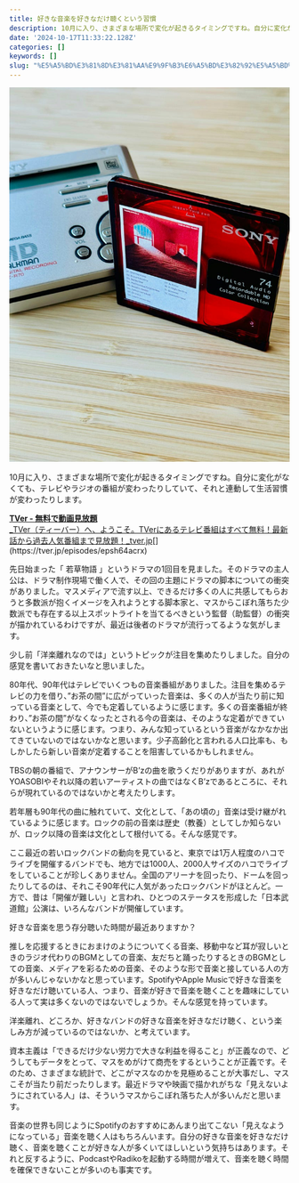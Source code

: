 ```yaml
---
title: 好きな音楽を好きなだけ聴くという習慣
description: 10月に入り、さまざまな場所で変化が起きるタイミングですね。自分に変化がなくても、テレビやラジオの番組が変わったりしていて、それと連動して生活習慣が変わったりします。
date: '2024-10-17T11:33:22.128Z'
categories: []
keywords: []
slug: "%E5%A5%BD%E3%81%8D%E3%81%AA%E9%9F%B3%E6%A5%BD%E3%82%92%E5%A5%BD%E3%81%8D%E3%81%AA%E3%81%A0%E3%81%91%E8%81%B4%E3%81%8F%E3%81%A8%E3%81%84%E3%81%86%E7..."
---
```

![](0__WJDcB9WBhUuemZdY.jpg)

10月に入り、さまざまな場所で変化が起きるタイミングですね。自分に変化がなくても、テレビやラジオの番組が変わったりしていて、それと連動して生活習慣が変わったりします。

[**TVer - 無料で動画見放題**  
_TVer（ティーバー）へ、ようこそ。TVerにあるテレビ番組はすべて無料！最新話から過去人気番組まで見放題！_tver.jp](https://tver.jp/episodes/epsh64acrx "https://tver.jp/episodes/epsh64acrx")[](https://tver.jp/episodes/epsh64acrx)

先日始まった「 若草物語 」というドラマの1回目を見ました。そのドラマの主人公は、ドラマ制作現場で働く人で、その回の主題にドラマの脚本についての衝突がありました。マスメディアで流す以上、できるだけ多くの人に共感してもらおうと多数派が抱くイメージを入れようとする脚本家と、マスからこぼれ落ちた少数派でも存在する以上スポットライトを当てるべきという監督（助監督）の衝突が描かれているわけですが、最近は後者のドラマが流行ってるような気がします。

少し前「洋楽離れなのでは」というトピックが注目を集めたりしました。自分の感覚を書いておきたいなと思いました。

80年代、90年代はテレビでいくつもの音楽番組がありました。注目を集めるテレビの力を借り、”お茶の間”に広がっていった音楽は、多くの人が当たり前に知っている音楽として、今でも定着しているように感じます。多くの音楽番組が終わり、”お茶の間”がなくなったとされる今の音楽は、そのような定着ができていないというように感じます。つまり、みんな知っているという音楽がなかなか出てきていないのではないかなと思います。少子高齢化と言われる人口比率も、もしかしたら新しい音楽が定着することを阻害しているかもしれません。

TBSの朝の番組で、アナウンサーがB’zの曲を歌うくだりがありますが、あれがYOASOBIやそれ以降の若いアーティストの曲ではなくB’zであるところに、それらが現れているのではないかと考えたりします。

若年層も90年代の曲に触れていて、文化として、「あの頃の」音楽は受け継がれているように感じます。ロックの前の音楽は歴史（教養）としてしか知らないが、ロック以降の音楽は文化として根付いてる。そんな感覚です。

ここ最近の若いロックバンドの動向を見ていると、東京では1万人程度のハコでライブを開催するバンドでも、地方では1000人、2000人サイズのハコでライブをしていることが珍しくありません。全国のアリーナを回ったり、ドームを回ったりしてるのは、それこそ90年代に人気があったロックバンドがほとんど。一方で、昔は「開催が難しい」と言われ、ひとつのステータスを形成した「日本武道館」公演は、いろんなバンドが開催しています。

好きな音楽を思う存分聴いた時間が最近ありますか？

推しを応援するときにおまけのようについてくる音楽、移動中など耳が寂しいときのラジオ代わりのBGMとしての音楽、友だちと踊ったりするときのBGMとしての音楽、メディアを彩るための音楽、そのような形で音楽と接している人の方が多いんじゃないかなと思っています。SpotifyやApple Musicで好きな音楽を好きなだけ聴いている人、つまり、音楽が好きで音楽を聴くことを趣味にしている人って実は多くないのではないでしょうか。そんな感覚を持っています。

洋楽離れ、どころか、好きなバンドの好きな音楽を好きなだけ聴く、という楽しみ方が減っているのではないか、と考えています。

資本主義は「できるだけ少ない労力で大きな利益を得ること」が正義なので、どうしてもデータをとって、マスをめがけて商売をするということが正義です。そのため、さまざまな統計で、どこがマスなのかを見極めることが大事だし、マスこそが当たり前だったりします。最近ドラマや映画で描かれがちな「見えないようにされている人」は、そういうマスからこぼれ落ちた人が多いんだと思います。

音楽の世界も同じようにSpotifyのおすすめにあんまり出てこない「見えなようになっている」音楽を聴く人はもちろんいます。自分の好きな音楽を好きなだけ聴く、音楽を聴くことが好きな人が多くいてほしいという気持ちはあります。それと反するように、PodcastやRadikoを起動する時間が増えて、音楽を聴く時間を確保できないことが多いのも事実です。